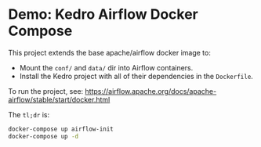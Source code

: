 # Demo: Kedro Airflow Docker Compose

This project extends the base apache/airflow docker image to:

* Mount the `conf/` and `data/` dir into Airflow containers.
* Install the Kedro project with all of their dependencies in the `Dockerfile`.

To run the project, see: https://airflow.apache.org/docs/apache-airflow/stable/start/docker.html

The `tl;dr` is:

```bash
docker-compose up airflow-init
docker-compose up -d
```

